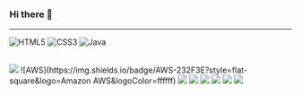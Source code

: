 ### Hi there 👋

>
___


![HTML5](https://img.shields.io/badge/-HTML5-F05032.svg?&style=for-the-badge&logo=html5&logoColor=ffffff)
![CSS3](https://img.shields.io/badge/-CSS3-007ACC.svg?&style=for-the-badge&logo=css3&logoColor=ffffff)
![Java](https://img.shields.io/badge/-Java-ffe000.svg?&style=for-the-badge&logo=java&logoColor=ffffff)
<!-- ![Vue.js](https://img.shields.io/badge/-Vue.js-009900.svg?&style=for-the-badge&logo=vue.js&logoColor=ffffff)
![MySql](https://img.shields.io/badge/-MySql-3399FF.svg?&style=for-the-badge&logo=mysql&logoColor=ffffff) -->
<br>
<img src="https://img.shields.io/github/commit-activity/w/ohdoseok/ohdoseok"/>
<!-- <img src="https://img.shields.io/badge/notion-000000?style=flat-square&logo=Notion&logoColor=ffffff"/> -->
![AWS](https://img.shields.io/badge/AWS-232F3E?style=flat-square&logo=Amazon AWS&logoColor=ffffff)
<img src="https://img.shields.io/badge/AWS-232F3E?style=flat-square&logo=Amazon AWS&logoColor=ffffff"/>
<img src="https://img.shields.io/badge/Amazon EC2-FF9900?style=flat-square&logo=Amazon EC2&logoColor=ffffff"/>
<img src="https://img.shields.io/badge/Jenkins-D24939?style=flat-square&logo=Jenkins&logoColor=ffffff"/>
<img src="https://img.shields.io/badge/NGINX-009639?style=flat-square&logo=NGINX&logoColor=ffffff"/>
<img src="https://img.shields.io/badge/Spring Boot-6DB33F?style=flat-square&logo=Spring Boot&logoColor=ffffff"/>
<img src="https://img.shields.io/badge/ApacheHadoop-66CCFF?style=flat-square&logo=ApacheHadoop&logoColor=ffffff"/>
